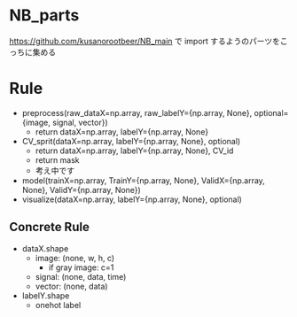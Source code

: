# NB_parts

https://github.com/kusanorootbeer/NB_main で import するようのパーツをこっちに集める

# Rule

- preprocess(raw_dataX=np.array, raw_labelY={np.array, None}, optional={image, signal, vector})
  - return dataX=np.array, labelY={np.array, None}
- CV_sprit(dataX=np.array, labelY={np.array, None}, optional)
  - return dataX=np.array, labelY={np.array, None}, CV_id
  - return mask
  - 考え中です
- model(trainX=np.array, TrainY={np.array, None}, ValidX={np.array, None}, ValidY={np.array, None})
- visualize(dataX=np.array, labelY={np.array, None}, optional)

## Concrete Rule

- dataX.shape
  - image: (none, w, h, c)
    - if gray image: c=1
  - signal: (none, data, time)
  - vector: (none, data)
- labelY.shape
  - onehot label
